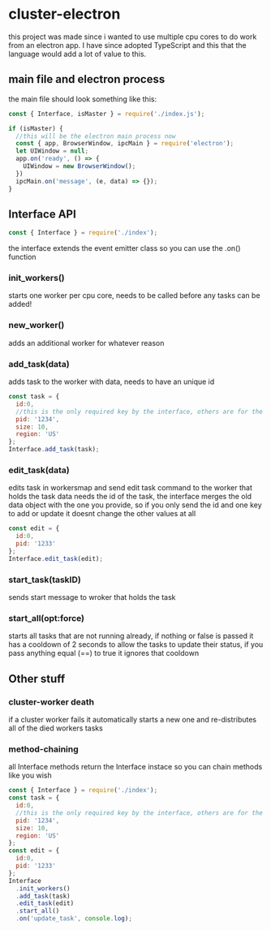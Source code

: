 # cluster-electron

this project was made since i wanted to use multiple cpu cores to do work from an electron app.
I have since adopted TypeScript and this that the language would add a lot of value to this.

## main file and electron process
the main file should look something like this:
```javascript
const { Interface, isMaster } = require('./index.js');

if (isMaster) {
  //this will be the electron main process now
  const { app, BrowserWindow, ipcMain } = require('electron');
  let UIWindow = null;
  app.on('ready', () => {
    UIWindow = new BrowserWindow();
  })
  ipcMain.on('message', (e, data) => {});
}
```
## Interface API
```javascript
const { Interface } = require('./index');
```
the interface extends the event emitter class so you can use the .on() function

### init_workers()
starts one worker per cpu core, needs to be called before any tasks can be added!

### new_worker()
adds an additional worker for whatever reason
### add_task(data)
adds task to the worker with data, needs to have an unique id
```javascript
const task = {
  id:0,       
  //this is the only required key by the interface, others are for the example task
  pid: '1234',
  size: 10,
  region: 'US'
};
Interface.add_task(task);
```

### edit_task(data)
edits task in workersmap and send edit task command to the worker that holds the task
data needs the id of the task, the interface merges the old data object with the one 
you provide, so if you only send the id and one key to add or update it doesnt change
the other values at all
```javascript
const edit = {
  id:0,
  pid: '1233'
};
Interface.edit_task(edit);
```

### start_task(taskID)
sends start message to wroker that holds the task

### start_all(opt:force)
starts all tasks that are not running already, if nothing or false is passed it has a 
cooldown of 2 seconds to allow the tasks to update their status, if you pass anything
equal (==) to true it ignores that cooldown

## Other stuff
### cluster-worker death
if a cluster worker fails it automatically starts a new one and re-distributes all of 
the died workers tasks

### method-chaining
all Interface methods return the Interface instace so you can chain methods like you
wish
```javascript
const { Interface } = require('./index');
const task = {
  id:0,       
  //this is the only required key by the interface, others are for the example task
  pid: '1234',
  size: 10,
  region: 'US'
};
const edit = {
  id:0,
  pid: '1233'
};
Interface
  .init_workers()
  .add_task(task)
  .edit_task(edit)
  .start_all()
  .on('update_task', console.log);
```